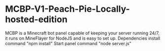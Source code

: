 # MCBP-V1-Peach-Pie-Locally-hosted-edition
MCBP is a Minecraft bot panel capable of keeping your server running 24/7, it runs on MineFlayer for NodeJS and is easy to set up.  Dependencies install command "npm install"  Start panel command "node server.js"
